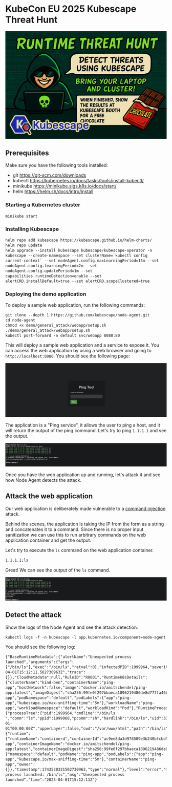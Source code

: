 # KubeCon EU 2025 Kubescape Threat Hunt

![Banner](assets/banner.png)

## Prerequisites

Make sure you have the following tools installed:
- git https://git-scm.com/downloads
- kubectl https://kubernetes.io/docs/tasks/tools/install-kubectl/
- minikube https://minikube.sigs.k8s.io/docs/start/
- helm https://helm.sh/docs/intro/install

### Starting a Kubernetes cluster

```shell
minikube start
```

### Installing Kubescape

```shell
helm repo add kubescape https://kubescape.github.io/helm-charts/
helm repo update
helm upgrade --install kubescape kubescape/kubescape-operator -n kubescape --create-namespace --set clusterName=`kubectl config current-context` --set nodeAgent.config.maxLearningPeriod=15m --set nodeAgent.config.learningPeriod=2m --set nodeAgent.config.updatePeriod=1m --set capabilities.runtimeDetection=enable --set alertCRD.installDefault=true --set alertCRD.scopeClustered=true
```

### Deploying the demo application

To deploy a sample web application, run the following commands:

```shell
git clone --depth 1 https://github.com/kubescape/node-agent.git
cd node-agent
chmod +x demo/general_attack/webapp/setup.sh
./demo/general_attack/webapp/setup.sh
kubectl port-forward -n default svc/webapp 8080:80
```

This will deploy a sample web application and a service to expose it.
You can access the web application by using a web browser and going to `http://localhost:8080`.
You should see the following page:

![Web Application](assets/webapp.png)

The application is a "Ping service", it allows the user to ping a host, and it will return the output of the ping command.
Let's try to ping `1.1.1.1` and see the output.

![Ping](assets/ping.png)

Once you have the web application up and running, let's attack it and see how Node Agent detects the attack.

## Attack the web application

Our web application is deliberately made vulnerable to a [command injection](https://owasp.org/www-community/attacks/Command_Injection) attack.

Behind the scenes, the application is taking the IP from the form as a string and concatenates it to a command. Since there is no proper input sanitization we can use this to run arbitrary commands on the web application container and get the output.

Let's try to execute the `ls` command on the web application container.

```bash
1.1.1.1;ls
```

Great! We can see the output of the `ls` command.

![ls](assets/ls.png)

## Detect the attack

Show the logs of the Node Agent and see the attack detection.

```shell
kubectl logs -f -n kubescape -l app.kubernetes.io/component=node-agent
```

You should see the following log:

```shell
{"BaseRuntimeMetadata":{"alertName":"Unexpected process launched","arguments":{"args":["/bin/ls"],"exec":"/bin/ls","retval":0},"infectedPID":1999964,"severity":5,"timestamp":"2025-04-01T15:12:11.502730963Z","trace":{}},"CloudMetadata":null,"RuleID":"R0001","RuntimeK8sDetails":{"clusterName":"kind-ben","containerName":"ping-app","hostNetwork":false,"image":"docker.io/amitschendel/ping-app:latest","imageDigest":"sha256:99fe0f297bbaeca1896219486de8d777fa46bd5b0cabe8488de77405149c524d","namespace":"default","containerID":"ac9ee8da3d976509e3b240bfcbd9208129a45673206c2bbdab07924b402d42ad","podName":"ping-app","podNamespace":"default","podLabels":{"app":"ping-app","kubescape.io/max-sniffing-time":"5m"},"workloadName":"ping-app","workloadNamespace":"default","workloadKind":"Pod"},"RuntimeProcessDetails":{"processTree":{"pid":1999964,"cmdline":"/bin/ls ","comm":"ls","ppid":1999960,"pcomm":"sh","hardlink":"/bin/ls","uid":33,"gid":33,"startTime":"0001-01-01T00:00:00Z","upperLayer":false,"cwd":"/var/www/html","path":"/bin/ls"},"containerID":"ac9ee8da3d976509e3b240bfcbd9208129a45673206c2bbdab07924b402d42ad"},"event":{"runtime":{"runtimeName":"containerd","containerId":"ac9ee8da3d976509e3b240bfcbd9208129a45673206c2bbdab07924b402d42ad","containerName":"ping-app","containerImageName":"docker.io/amitschendel/ping-app:latest","containerImageDigest":"sha256:99fe0f297bbaeca1896219486de8d777fa46bd5b0cabe8488de77405149c524d"},"k8s":{"namespace":"default","podName":"ping-app","podLabels":{"app":"ping-app","kubescape.io/max-sniffing-time":"5m"},"containerName":"ping-app","owner":{}},"timestamp":1743520331502730963,"type":"normal"},"level":"error","message":"Unexpected process launched: /bin/ls","msg":"Unexpected process launched","time":"2025-04-01T15:12:11Z"}
```
